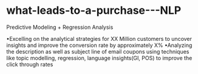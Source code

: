 # what-leads-to-a-purchase---NLP

Predictive Modeling + Regression Analysis

•Excelling on the analytical strategies for XX Million customers to uncover insights and improve the conversion rate by approximately X%
•Analyzing the description as well as subject line of email coupons using techniques like topic modelling, regression, language insights(GI, POS) to improve the click through rates
